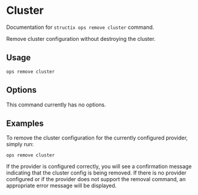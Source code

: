 # Cluster

Documentation for `structix ops remove cluster` command.

Remove cluster configuration without destroying the cluster.

## Usage

```
ops remove cluster
```

## Options

This command currently has no options.

## Examples

To remove the cluster configuration for the currently configured provider, simply run:

```
ops remove cluster
``` 

If the provider is configured correctly, you will see a confirmation message indicating that the cluster config is being removed. If there is no provider configured or if the provider does not support the removal command, an appropriate error message will be displayed.